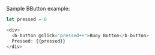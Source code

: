 Sample BButton example:

```js
let pressed = 0

<div>
  <b-button @click="pressed++">Buoy Button</b-button>
  Pressed: {{pressed}}
</div>
```
